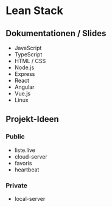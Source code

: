 # Lean Stack

## Dokumentationen / Slides

- JavaScript
- TypeScript
- HTML / CSS
- Node.js
- Express
- React
- Angular
- Vue.js
- Linux

## Projekt-Ideen

### Public

- liste.live
- cloud-server
- favoris
- heartbeat

### Private

- local-server
